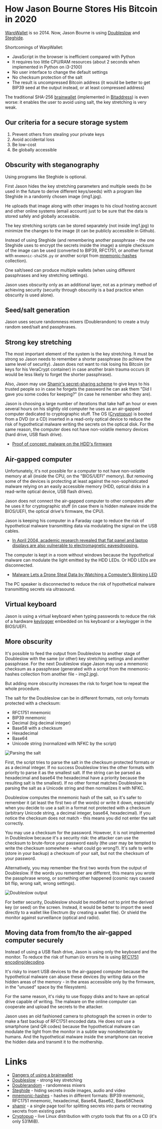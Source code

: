 # How Jason Bourne Stores His Bitcoin in 2020

[WarpWallet](http://maxtaco.github.io/bitcoin/2014/01/16/how-jason-bourne-stores-his-bitcoin/) is so 2014. Now, Jason Bourne is using [Doubleslow](https://github.com/vstoykovbg/doubleslow) and [Steghide](http://steghide.sourceforge.net/).

Shortcomings of WarpWallet:

- JavaScript in the browser is inefficient compared with Python
- It requires too little CPU/RAM resources (about 2 seconds when implemented in Python on i3-2100)
- No user interface to change the default settings
- No checksum protection of the salt
- The result is uncompressed Bitcoin address (it would be better to get BIP39 seed at the output instead, or at least compressed address)

The traditional SHA-256 [brainwallet](https://en.bitcoin.it/wiki/Brainwallet) (implemented in [Bitaddress](https://github.com/pointbiz/bitaddress.org)) is even worse: it enables the user to avoid using salt, the key stretching is very weak.

## Our criteria for a secure storage system

1. Prevent others from stealing your private keys
2. Avoid accidental loss
3. Be low-cost
4. Be globally accessible

## Obscurity with steganography

Using programs like Steghide is optional.

First Jason hides the key stretching parameters and multiple seeds (to be used in the future to derive different keys/seeds) with a program like Steghide in a randomly chosen image (img1.jpg).

He uploads that image along with other images to his cloud hosting account and other online systems (email account) just to be sure that the data is stored safely and globally accessible.

The key stretching scripts can be stored separately (not inside img1.jpg) to minimize the changes to the image (it can be publicly accessible in Github).

Instead of using Steghide (and remembering another passphrase - the one Steghide uses to encrypt the secrets inside the image) a simple checksum of the image can be used (converted to BIP39, RFC1751, or another format with `mnemonic-sha256.py` or another script from [mnemonic-hashes](https://github.com/vstoykovbg/mnemonic-hashes) collection).

One salt/seed can produce multiple wallets (when using different passphrases and key stretching settings).

Jason uses obscurity only as an additional layer, not as a primary method of achieving security (security through obscurity is a bad practice when obscurity is used alone).

## Seed/salt generation

Jason uses secure randomness mixers (Doublerandom) to create a truly random seed/salt and passphrases.

## Strong key stretching

The most important element of the system is the key stretching. It must be strong so Jason needs to remember a shorter passphrase (to achieve the same level of security). Jason does not want to risk losing his Bitcoin (or keys for his VeraCrypt container) in case another brain trauma occurs (it would be less likely to forget the shorter passphrase).

Also, Jason may use [Shamir's secret-sharing scheme](https://en.wikipedia.org/wiki/Shamir's_Secret_Sharing) to give keys to his trusted people so in case he forgets the password he can ask them "Did I gave you some codes for keeping?" (in case he remember who they are).

Jason is choosing a large number of iterations that take half an hour or even several hours on his slightly old computer he uses as an air-gapped computer dedicated to cryptographic stuff. The OS ([Cryptopup](https://github.com/vstoykovbg/cryptopup/)) is booted from a DVD (or a CD) inserted in a read-only optical device to reduce the risk of hypothetical malware writing the secrets on the optical disk. For the same reason, the computer does not have non-volatile memory devices (hard drive, USB flash drive).

* [Proof of concept: malware on the HDD's firmware](https://www.malwaretech.com/2015/04/hard-disk-firmware-hacking-part-1.html)

## Air-gapped computer

Unfortunately, it's not possible for a computer to not have non-volatile memory at all (inside the CPU, on the "BIOS/UEFI" memory). But removing some of the devices is protecting at least against the non-sophisticated malware relying on an easily accessible memory (HDD, optical disks in a read-write optical device, USB flash drives).

Jason does not connect the air-gapped computer to other computers after he uses it for cryptographic stuff (in case there is hidden malware inside the BIOS/UEFI, the optical drive's firmware, the CPU).

Jason is keeping his computer in a Faraday cage to reduce the risk of hypothetical malware transmitting data via modulating the signal on the USB cables.

* [In April 2004, academic research revealed that flat panel and laptop displays are also vulnerable to electromagnetic eavesdropping.](https://en.wikipedia.org/wiki/Van_Eck_phreaking)

The computer is kept in a room without windows because the hypothetical malware can modulate the light emitted by the HDD LEDs. Or HDD LEDs are disconnected.

* [Malware Lets a Drone Steal Data by Watching a Computer’s Blinking LED](https://www.wired.com/2017/02/malware-sends-stolen-data-drone-just-pcs-blinking-led/)

The PC speaker is disconnected to reduce the risk of hypothetical malware transmitting secrets via ultrasound.

## Virtual keyboard

Jason is using a virtual keyboard when typing passwords to reduce the risk of a hardware [keylogger](https://en.wikipedia.org/wiki/Keystroke_logging) embedded on his keyboard or a keylogger in the BIOS/UEFI.

## More obscurity

It's possible to feed the output from Doubleslow to another stage of Doubleslow with the same (or other) key stretching settings and another passphrase. For the next Doubleslow stage Jason may use a mnemonic checksum as a passphrase (generated with a script from the mnemonic-hashes collection from another file - img2.jpg).

But adding more obscurity increases the risk to forget how to repeat the whole procedure.

The salt for the Doubleslow can be in different formats, not only formats protected with a checksum:

- RFC1751 mnemonic
- BIP39 mnemonic
- Decimal (big decimal integer)
- Base58 with a checksum
- Hexadecimal
- Base64
- Unicode string (normalized with NFKC by the script)

![Parsing the salt](https://raw.githubusercontent.com/vstoykovbg/cryptopup/main/images/horse_1.png)

First, the script tries to parse the salt in the checksum protected formats or as a decimal integer. If no success Doubleslow tries the other formats with priority to parse it as the smallest salt. If the string can be parsed as hexadecimal and base64 the hexadecimal have a priority because the resulting salt is the smallest). If no other format matches Doubleslow is parsing the salt as a Unicode string and then normalizes it with NFKC.

Doubleslow computes the mnemonic hash of the salt, so it's safer to remember it (at least the first two of the words) or write it down, especially when you decide to use a salt in a format not protected with a checksum (arbitrary Unicode string, a decimal integer, base64, hexadecimal). If you notice the checksum does not match - this means you did not enter the salt correctly.

You may use a checksum for the password. However, it is not implemented in Doubleslow because it's a security risk: the attacker can use the checksum to brute-force your password easily (the user may be tempted to write the checksum somewhere - what could go wrong?). It's safe to write (store in your backup) a checksum of your salt, but not the checksum of your password.

Alternatively, you may remember the first two words from the output of Doubleslow. If the words you remember are different, this means you wrote the passphrase wrong, or something other happened (cosmic rays caused bit flip, wrong salt, wrong settings).

![Doubleslow output](https://raw.githubusercontent.com/vstoykovbg/cryptopup/main/images/horse_2.png)

For better security, Doubleslow should be modified not to print the derived key (or seed) on the screen. Instead, it would be better to import the seed directly to a wallet like Electrum (by creating a wallet file). Or shield the monitor against surveillance (optical and radio).

## Moving data from from/to the air-gapped computer securely

Instead of using a USB flash drive, Jason is using only the keyboard and the monitor. To reduce the risk of human i/o errors he is using [RFC1751 encoding/decoding](https://github.com/vstoykovbg/RFC1751-encoding-decoding).

It's risky to insert USB devices to the air-gapped computer because the hypothetical malware can abuse these devices (by writing data on the hidden areas of the memory - in the areas accessible only by the firmware, in the "unused" space by the filesystem).

For the same reason, it's risky to use floppy disks and to have an optical drive capable of writing. The malware on the online computer can cooperate and upload the secrets to the attacker.

Jason uses an old fashioned camera to photograph the screen in order to make a fast backup of RFC1751 encoded data. He does not use a smartphone (and QR codes) because the hypothetical malware can modulate the light from the monitor in a subtle way nondetectable by humans. And the hypothetical malware inside the smartphone can receive the hidden data and transmit it to the mothership.

# Links

* [Dangers of using a brainwallet](https://en.bitcoin.it/wiki/Brainwallet)
* [Doubleslow](https://github.com/vstoykovbg/doubleslow) - strong key stretching
* [Doublerandom](https://github.com/vstoykovbg/doublerandom) - randomness mixers
* [Steghide](http://steghide.sourceforge.net/) - hiding secrets inside images, audio and video
* [mnemonic-hashes](https://github.com/vstoykovbg/mnemonic-hashes) - hashes in different formats: BIP39 mnemonic, RFC1751 mnemonic, hexadecimal, Base64, Base62, Base58Check
* [shamir](https://github.com/iancoleman/shamir) - a single page tool for splitting secrets into parts or recreating secrets from existing parts
* [Cryptopup](https://github.com/vstoykovbg/cryptopup/) - live Linux distribution with crypto tools that fits on a CD (it's only 531MiB).


